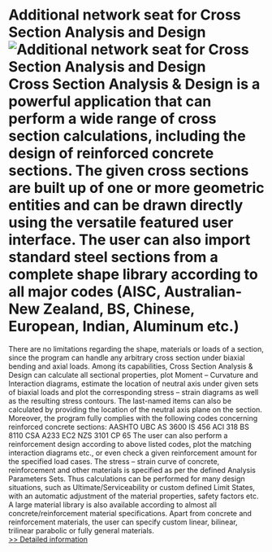 # Additional network seat for Cross Section Analysis and Design<br />![Additional network seat for Cross Section Analysis and Design](https://mycommerce.akamaized.net/api/pimages/P301015001/BIG/301015001.JPG)<br />Cross Section Analysis & Design is a powerful application that can perform a wide range of cross section calculations, including the design of reinforced concrete sections. The given cross sections are built up of one or more geometric entities and can be drawn directly using the versatile featured user interface. The user can also import standard steel sections from a complete shape library according to all major codes (AISC, Australian-New Zealand, BS, Chinese, European, Indian, Aluminum etc.)
There are no limitations regarding the shape, materials or loads of a section, since the program can handle any arbitrary cross section under biaxial bending and axial loads. Among its capabilities, Cross Section Analysis & Design can calculate all sectional properties, plot Moment – Curvature and Interaction diagrams, estimate the location of neutral axis under given sets of biaxial loads and plot the corresponding stress – strain diagrams as well as the resulting stress contours. The last-named items can also be calculated by providing the location of the neutral axis plane on the section.
Moreover, the program fully complies with the following codes concerning reinforced concrete sections:
AASHTO
UBC
AS 3600
IS 456
ACI 318
BS 8110
CSA A233
EC2
NZS 3101
CP 65
The user can also perform a reinforcement design according to above listed codes, plot the matching interaction diagrams etc., or even check a given reinforcement amount for the specified load cases.
The stress – strain curve of concrete, reinforcement and other materials is specified as per the defined Analysis Parameters Sets. Thus calculations can be performed for many design situations, such as Ultimate/Serviceability or custom defined Limit States, with an automatic adjustment of the material properties, safety factors etc.
A large material library is also available according to almost all concrete/reinforcement material specifications. Apart from concrete and reinforcement materials, the user can specify custom linear, bilinear, trilinear parabolic or fully general materials.<br />[>> Detailed information](https://secure.shareit.com/shareit/product.html?productid=301015001&affiliateid=200057808)